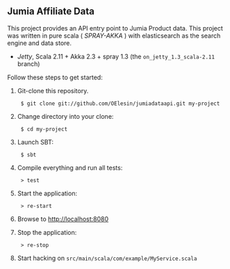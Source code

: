 ##  Jumia Affiliate Data

This project provides an API entry point to Jumia Product data.
This project was written in pure scala ( _SPRAY-AKKA_ ) with elasticsearch as the search engine and data store.

* _Jetty_, Scala 2.11 + Akka 2.3 + spray 1.3 (the `on_jetty_1.3_scala-2.11` branch)


Follow these steps to get started:

1. Git-clone this repository.

        $ git clone git://github.com/OElesin/jumiadataapi.git my-project

2. Change directory into your clone:

        $ cd my-project

3. Launch SBT:

        $ sbt

4. Compile everything and run all tests:

        > test

5. Start the application:

        > re-start

6. Browse to [http://localhost:8080](http://localhost:8080/)

7. Stop the application:

        > re-stop

9. Start hacking on `src/main/scala/com/example/MyService.scala`
